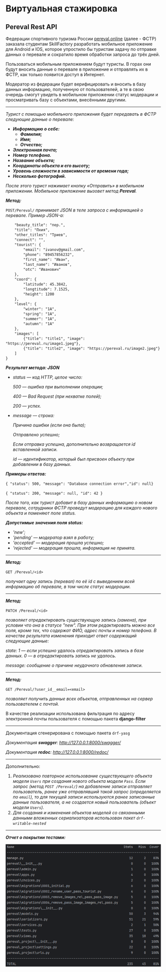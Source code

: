 # Виртуальная стажировка


## Pereval Rest API

Федерации спортивного туризма России [pereval.online](https://pereval.online/) (далее - ФСТР) заказала студентам SkillFactory разработать мобильное приложение для Android и IOS, которое упростило бы туристам задачу по отправке данных о перевале и сократило время обработки запроса до трёх дней.

Пользоваться мобильным приложением будут туристы. В горах они будут вносить данные о перевале в приложение и отправлять их в ФСТР, как только появится доступ в Интернет.

Модератор из федерации будет верифицировать и вносить в базу данных информацию, полученную от пользователей, а те в свою очередь смогут увидеть в мобильном приложении статус модерации и просматривать базу с объектами, внесёнными другими.

---
_Турист с помощью мобильного приложения будет передавать в ФСТР следующие данные о перевале:_

* _**Информацию о себе:**_
  * _**Фамилия;**_
  * _**Имя;**_
  * _**Отчество;**_
* _**Электронная почта;**_
* _**Номер телефона.**_
* _**Название объекта;**_
* _**Координаты объекта и его высоту;**_
* _**Уровень сложности в зависимости от времени года;**_
* _**Несколько фотографий.**_

_После этого турист нажимает кнопку «Отправить» в мобильном приложении. Мобильное приложение вызовет метод **Pereval**._

_**Метод:**_

`POST/Pereval/`
_принимает JSON в теле запроса с информацией о перевале. Пример JSON-а:_

```{
    "beauty_title": "пер.",
    "title": "Пхия",
    "other_titles": "Триев",
    "connect": "",
    "tourist": {
        "email": "ivanov@gmail.com",
        "phone": "89457856232",
        "first_name": "Иван",
        "last_name": "Иванов",
        "otc": "Иванович"
    },
    "coord": {
        "latitude": 45.3842,
        "longtitude": 7.1525,
        "height": 1200
    },
    "level": {
        "winter": "1A",
        "spring": "1A",
        "summer": "1A",
        "autumn": "1A"
    },
    "images": [
        {"title": "title1", "image": "https://pereval.ru/image1.jpeg"}, 
        {"title": "title2", "image": "https://pereval.ru/image2.jpeg"}
    ]
}
```

_**Результат метода: JSON**_

* _status — код HTTP, целое число:_

    _500 — ошибка при выполнении операции;_

    _400 — Bad Request (при нехватке полей);_

    _200 — успех._

* _message — строка:_

    _Причина ошибки (если она была);_

    _Отправлено успешно;_

    _Если отправка успешна, дополнительно возвращается id вставленной записи._

    _id — идентификатор, который был присвоен объекту при добавлении в базу данных._

_**Примеры oтветов:**_

`{ "status": 500, "message": "Database connection error","id": null}`

`{ "status": 200, "message": null, "id": 42 }`

_После того, как турист добавит в базу данных информацию о новом перевале, сотрудники ФСТР проведут модерацию для каждого нового объекта и поменяют поле status._

_**Допустимые значения поля status:**_

* _'new';_
* _'pending' — модератор взял в работу;_
* _'accepted' — модерация прошла успешно;_
* _'rejected' — модерация прошла, информация не принята._

---
**_Метод:_**

`GET /Pereval/<id>`

_получает одну запись (перевал) по её id с выведением всей информацию об перевале, в том числе статус модерации._

---
_**Метод:**_

`PATCH /Pereval/<id>`

_позволяет отредактировать существующую запись (замена), при условии что она в статусе "new". При этом редактировать можно все поля, кроме тех, что содержат ФИО, адрес почты и номер телефона. В качестве результата изменения приходит ответ содержащий следующие данные:_

_state: 1 — если успешно удалось отредактировать запись в базе данных. 0 — в отредактировать запись не удалось._

_message: сообщение о причине неудачного обновления записи._

---
_**Метод:**_

`GET /Pereval/?user_id__email=<email>`

_позволяет получить данные всех объектов, отправленных на сервер пользователем с почтой._

В качестве реализации использована фильтрация по адресу электронной почты пользователя с помощью пакета **django-filter**

---
Документация сгенерирована с помощью пакета `drf-yasg`

_Документация **swagger**: http://127.0.0.1:8000/swagger/_

_Документация **redoc**: http://127.0.0.1:8000/redoc/_

---
Дополнительно:

1. _Реализовано повторное использование существующего объекта модели `Users` при создания нового объекта модели `Pass`. Если запрос (метод `POST /Pereval/`) на добавление записи отправляет пользователь, ранее уже отправлявший такой запрос (определяется по `email`), то для текущей записи используются ранее записанные данные пользователя, а не создается новый пользователь (объект модели `Users`)._
2. _Для создания и изменения объектов моделей со связанными данными вложенных сериализаторов использован пакет `drf-writable-nested`_

___
_**Отчет о покрытии тестами:**_

![](pereval_project/test_coverage.png)
